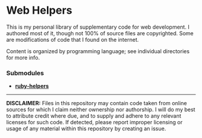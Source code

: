 # Web Helpers
This is my personal library of supplementary code for web development. I authored most of it, though not 100% of source files are copyrighted. Some are modifications of code that I found on the internet.

Content is organized by programming language; see individual directories for more info.

### Submodules
- **[ruby-helpers](https://github.com/SteveBenner/ruby-helpers)**

---
**DISCLAIMER:** Files in this repository may contain code taken from online sources for which I claim neither ownership nor authorship. I will do my best to attribute credit where due, and to supply and adhere to any relevant licenses for such code. If detected, please report improper licensing or usage of any material within this repository by creating an issue.
